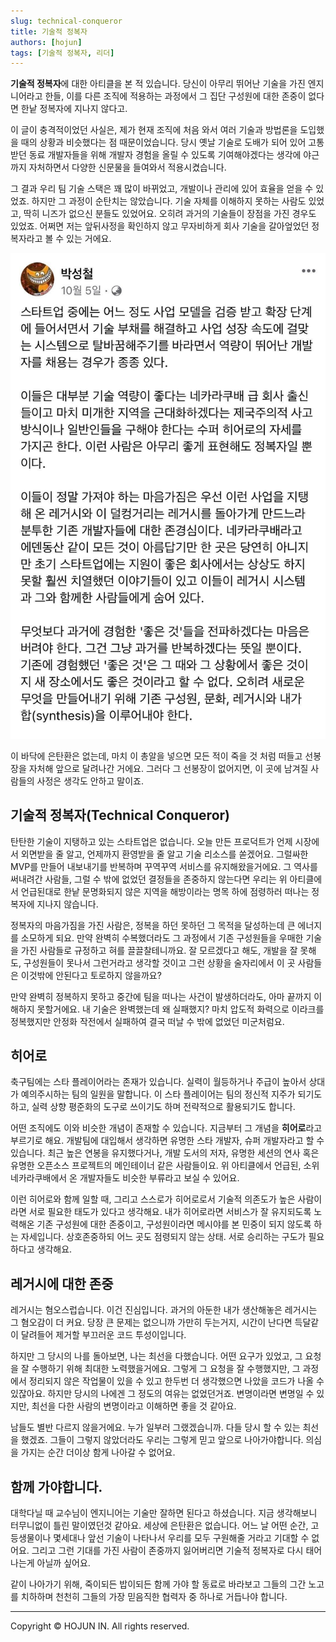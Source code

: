 ```yaml
---
slug: technical-conqueror
title: 기술적 정복자
authors: [hojun]
tags: [기술적 정복자, 리더]
---
```


**기술적 정복자**에 대한 아티클을 본 적 있습니다. 당신이 아무리 뛰어난 기술을 가진 엔지니어라고 한들, 이를 다른 조직에 적용하는 과정에서 그 집단 구성원에 대한 존중이 없다면 한낱 정복자에 지나지 않다고.

이 글이 충격적이었던 사실은, 제가 현재 조직에 처음 와서 여러 기술과 방법론을 도입했을 때의 상황과 비슷했다는 점 때문이었습니다. 당시 옛날 기술로 도배가 되어 있어 고통받던 동료 개발자들을 위해 개발자 경험을 올릴 수 있도록 기여해야겠다는 생각에 야근까지 자처하면서 다양한 신문물을 들여와서 적용시켰습니다.

그 결과 우리 팀 기술 스택은 꽤 많이 바뀌었고, 개발이나 관리에 있어 효율을 얻을 수 있었죠. 하지만 그 과정이 순탄치는 않았습니다. 기술 자체를 이해하지 못하는 사람도 있었고, 딱히 니즈가 없으신 분들도 있었어요. 오히려 과거의 기술들이 장점을 가진 경우도 있었죠. 어쩌면 저는 앞뒤사정을 확인하지 않고 무자비하게 회사 기술을 갈아엎었던 정복자라고 볼 수 있는 거에요.

<!--truncate-->

![기술적 정복자 클립](1.jpg)

이 바닥에 은탄환은 없는데, 마치 이 총알을 넣으면 모든 적이 죽을 것 처럼 떠들고 선봉장을 자처해 앞으로 달려나간 거에요. 그러다 그 선봉장이 없어지면, 이 곳에 남겨질 사람들의 사정은 생각도 안하고 말이죠.

## 기술적 정복자(Technical Conqueror)

탄탄한 기술이 지탱하고 있는 스타트업은 없습니다. 오늘 만든 프로덕트가 언제 시장에서 외면받을 줄 알고, 언제까지 환영받을 줄 알고 기술 리소스를 쏟겠어요. 그럴싸한 MVP를 만들어 내보내기를 반복하며 꾸역꾸역 서비스를 유지해왔을거에요. 그 역사를 써내려간 사람들, 그럴 수 밖에 없었던 결정들을 존중하지 않는다면 우리는 위 아티클에서 언급된대로 한낱 문명화되지 않은 지역을 해방이라는 명목 하에 점령하러 떠나는 정복자에 지나지 않습니다.

정복자의 마음가짐을 가진 사람은, 정복을 하던 못하던 그 목적을 달성하는데 큰 에너지를 소모하게 되요. 만약 완벽히 수복했더라도 그 과정에서 기존 구성원들을 우매한 기술을 가진 사람들로 규정하고 혀를 끌끌찰테니까요. 잘 모르겠다고 해도, 개발을 잘 못해도, 구성원들이 못나서 그런거라고 생각할 것이고 그런 상황을 술자리에서 이 곳 사람들은 이것밖에 안된다고 토로하지 않을까요?

만약 완벽히 정복하지 못하고 중간에 팀을 떠나는 사건이 발생하더라도, 아마 끝까지 이해하지 못할거에요. 내 기술은 완벽했는데 왜 실패했지? 마치 압도적 화력으로 이라크를 정복했지만 안정화 작전에서 실패하여 결국 떠날 수 밖에 없었던 미군처럼요.

## 히어로

축구팀에는 스타 플레이어라는 존재가 있습니다. 실력이 월등하거나 주급이 높아서 상대가 예의주시하는 팀의 일원을 말합니다. 이 스타 플레이어는 팀의 정신적 지주가 되기도 하고, 실력 상향 평준화의 도구로 쓰이기도 하며 전략적으로 활용되기도 합니다.

어떤 조직에도 이와 비슷한 개념이 존재할 수 있습니다. 지금부터 그 개념을 **히어로**라고 부르기로 해요. 개발팀에 대입해서 생각하면 유명한 스타 개발자, 슈퍼 개발자라고 할 수 있습니다. 최근 높은 연봉을 유지했다거나, 개발 도서의 저자, 유명한 세션의 연사 혹은 유명한 오픈소스 프로젝트의 메인테이너 같은 사람들이요. 위 아티클에서 언급된, 소위 네카라쿠배에서 온 개발자들도 비슷한 부류라고 보실 수 있어요.

이런 히어로와 함께 일할 때, 그리고 스스로가 히어로로서 기술적 의존도가 높은 사람이라면 서로 필요한 태도가 있다고 생각해요. 내가 히어로라면 서비스가 잘 유지되도록 노력해온 기존 구성원에 대한 존중이고, 구성원이라면 메시야를 본 민중이 되지 않도록 하는 자세입니다. 상호존중하되 어느 곳도 점령되지 않는 상태. 서로 승리하는 구도가 필요하다고 생각해요.

## 레거시에 대한 존중

레거시는 혐오스럽습니다. 이건 진심입니다. 과거의 아둔한 내가 생산해놓은 레거시는 그 혐오감이 더 커요. 당장 큰 문제는 없으니까 가만히 두는거지, 시간이 난다면 득달같이 달려들어 제거할 부끄러운 코드 투성이입니다.

하지만 그 당시의 나를 돌아보면, 나는 최선을 다했습니다. 어떤 요구가 있었고, 그 요청을 잘 수행하기 위해 최대한 노력했을거에요. 그렇게 그 요청을 잘 수행했지만, 그 과정에서 정리되지 않은 작업물이 있을 수 있고 한두번 더 생각했으면 나았을 코드가 나올 수 있잖아요. 하지만 당시의 나에겐 그 정도의 여유는 없었던거죠. 변명이라면 변명일 수 있지만, 최선을 다한 사람의 변명이라고 이해하면 좋을 것 같아요.

남들도 별반 다르지 않을거에요. 누가 일부러 그랬겠습니까. 다들 당시 할 수 있는 최선을 했겠죠. 그들이 그렇지 않았더라도 우리는 그렇게 믿고 앞으로 나아가야합니다. 의심을 가지는 순간 더이상 함게 나아갈 수 없어요.

## 함께 가야합니다.

대학다닐 때 교수님이 엔지니어는 기술만 잘하면 된다고 하셨습니다. 지금 생각해보니 터무니없이 틀린 말이였던것 같아요. 세상에 은탄환은 없습니다. 어느 날 어떤 순간, 고등생물이나 몇세대나 앞선 기술이 나타나서 우리를 모두 구원해줄 거라고 기대할 수 없어요. 그리고 그런 기대를 가진 사람이 존중까지 잃어버리면 기술적 정복자로 다시 태어나는게 아닐까 싶어요.

같이 나아가기 위해, 죽이되든 밥이되든 함께 가야 할 동료로 바라보고 그들의 그간 노고를 치하하며 천천히 그들의 가장 믿음직한 협력자 중 하나로 거듭나야 합니다.

---

Copyright © HOJUN IN. All rights reserved.
